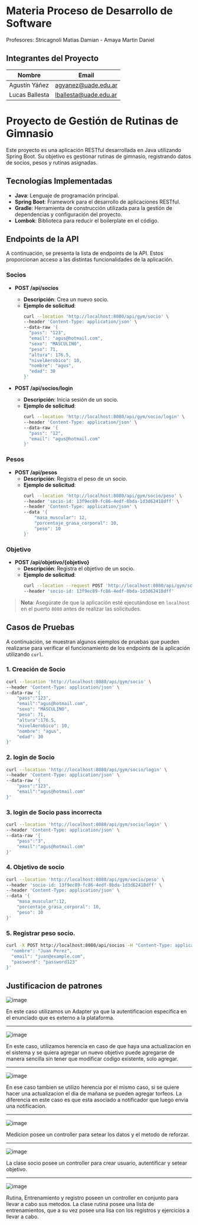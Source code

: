 # Materia Proceso de Desarrollo de Software

Profesores: Stricagnoli Matias Damian - Amaya Martin Daniel

## Integrantes del Proyecto

| Nombre           | Email                   |
|------------------|-------------------------|
| Agustín Yáñez    | agyanez@uade.edu.ar     |
| Lucas Ballesta   | lballesta@uade.edu.ar   |

# Proyecto de Gestión de Rutinas de Gimnasio

Este proyecto es una aplicación RESTful desarrollada en Java utilizando Spring Boot. Su objetivo es gestionar rutinas de gimnasio, registrando datos de socios, pesos y rutinas asignadas.

## Tecnologías Implementadas

- **Java**: Lenguaje de programación principal.
- **Spring Boot**: Framework para el desarrollo de aplicaciones RESTful.
- **Gradle**: Herramienta de construcción utilizada para la gestión de dependencias y configuración del proyecto.
- **Lombok**: Biblioteca para reducir el boilerplate en el código.


## Endpoints de la API

A continuación, se presenta la lista de endpoints de la API. Estos proporcionan acceso a las distintas funcionalidades de la aplicación.

### Socios

- **POST /api/socios**
  - **Descripción**: Crea un nuevo socio.
  - **Ejemplo de solicitud**:
    ```bash
    curl --location 'http://localhost:8080/api/gym/socio' \
    --header 'Content-Type: application/json' \
    --data-raw '{
      "pass": "123",
      "email": "agus@hotmail.com",
      "sexo": "MASCULINO",
      "peso": 71,
      "altura": 176.5,
      "nivelAerobico": 10,
      "nombre": "agus",
      "edad": 30
    }'
    ```

- **POST /api/socios/login**
  - **Descripción**: Inicia sesión de un socio.
  - **Ejemplo de solicitud**:
    ```bash
    curl --location 'http://localhost:8080/api/gym/socio/login' \
    --header 'Content-Type: application/json' \
    --data-raw '{
      "pass": "12",
      "email": "agus@hotmail.com"
    }'
    ```


### Pesos

- **POST /api/pesos**
  - **Descripción**: Registra el peso de un socio.
  - **Ejemplo de solicitud**:
    ```bash
    curl --location 'http://localhost:8080/api/gym/socio/peso' \
    --header 'socio-id: 13f9ec89-fc86-4edf-8bda-1d3d62418dff' \
    --header 'Content-Type: application/json' \
    --data '{
        "masa_muscular": 12,
        "porcentaje_grasa_corporal": 10,
        "peso": 10
    }'
    ```

### Objetivo

- **POST /api/objetivo/{objetivo}**
  - **Descripción**: Registra el objetivo de un socio.
  - **Ejemplo de solicitud**:
    ```bash
    curl --location --request POST 'http://localhost:8080/api/gym/socio/objetivo/bajarDePeso' \
    --header 'socio-id: 13f9ec89-fc86-4edf-8bda-1d3d62418dff'
    ```


> **Nota**: Asegúrate de que la aplicación esté ejecutándose en `localhost` en el puerto `8080` antes de realizar las solicitudes.

## Casos de Pruebas

A continuación, se muestran algunos ejemplos de pruebas que pueden realizarse para verificar el funcionamiento de los endpoints de la aplicación utilizando `curl`.

### 1. Creación de Socio

```bash
curl --location 'http://localhost:8080/api/gym/socio' \
--header 'Content-Type: application/json' \
--data-raw '{
    "pass":"123",
    "email":"agus@hotmail.com",
    "sexo": "MASCULINO",
    "peso": 71,
    "altura":176.5,
    "nivelAerobico": 10,
    "nombre": "agus",
    "edad": 30
}'
```

### 2. login de Socio

```bash
curl --location 'http://localhost:8080/api/gym/socio/login' \
--header 'Content-Type: application/json' \
--data-raw '{
    "pass":"123",
    "email":"agus@hotmail.com"
}'
```

### 3. login de Socio pass incorrecta

```bash
curl --location 'http://localhost:8080/api/gym/socio/login' \
--header 'Content-Type: application/json' \
--data-raw '{
    "pass":"3",
    "email":"agus@hotmail.com"
}'
```

### 4. Objetivo de socio

```bash
curl --location 'http://localhost:8080/api/gym/socio/peso' \
--header 'socio-id: 13f9ec89-fc86-4edf-8bda-1d3d62418dff' \
--header 'Content-Type: application/json' \
--data '{
    "masa_muscular":12,
    "porcentaje_grasa_corporal": 10,
    "peso": 10
}'
```
### 5. Registrar peso socio.

```bash
curl -X POST http://localhost:8080/api/socios -H "Content-Type: application/json" -d '{
  "nombre": "Juan Perez",
  "email": "juan@example.com",
  "password": "password123"
}'
```

## Justificacion de patrones

![image](https://github.com/user-attachments/assets/4d679cec-b4df-486b-8ae5-bb7f9680931b)

En este caso utilizamos un Adapter ya que la autentificacion especifica en el enunciado que es externo a la plataforma.

-----------------------------------------------------------------------------------------

![image](https://github.com/user-attachments/assets/0cd5bf5f-2861-4bfc-99cd-17752f11417f)

En este caso, utilizamos herencia en caso de que haya una actualizacion en el sistema y se quiera agregar un nuevo objetivo puede agregarse de manera sencilla sin tener que modificar codigo existente, solo agregar.

-----------------------------------------------------------------------------------------

![image](https://github.com/user-attachments/assets/2f1da863-e699-41a4-a25b-a3398fa94715)

En ese caso tambien se utilizo herencia por el mismo caso, si se quiere hacer una actualizacion el dia de mañana se pueden agregar torfeos. La diferencia en este caso es que esta asociado a notificador que luego envia una notificacion.

-----------------------------------------------------------------------------------------

![image](https://github.com/user-attachments/assets/02c3f77a-7935-40fa-bd2d-4c9aad9652ec)

Medicion posee un controller para setear los datos y el metodo de reforzar. 

-----------------------------------------------------------------------------------------

![image](https://github.com/user-attachments/assets/4af936a7-8dc3-4e10-a0a2-ff78077aa78b)

La clase socio posee un controller para crear usuario, autentificar y setear objetivo.

-----------------------------------------------------------------------------------------

![image](https://github.com/user-attachments/assets/a4c324d6-08d8-4499-bbdf-d9fe6f289f69)

Rutina, Entrenamiento y registro poseen un controller en conjunto para llevar a cabo sus metodos.  La clase rutina posee una lista de entrenamientos, que a su vez posee una lisa con los registros y ejercicios a llevar a cabo.





